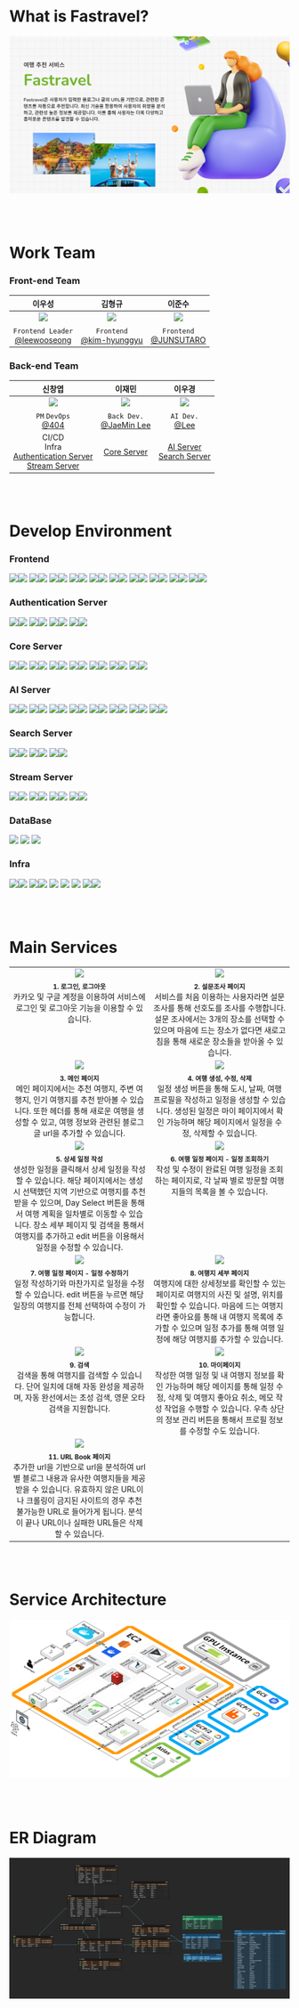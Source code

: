 # What is Fastravel?

![Alt text](/profile/images/mainPage.PNG)

<br><br>

# Work Team

### Front-end Team

|                                     이우성                                      |                                      김형규                                      |                                      이준수                                      |
| :-----------------------------------------------------------------------------: | :------------------------------------------------------------------------------: | :------------------------------------------------------------------------------: |
| <img src="https://avatars.githubusercontent.com/u/42796944?v=4" height = 100px> | <img src="https://avatars.githubusercontent.com/u/139519661?v=4" height = 100px> | <img src="https://avatars.githubusercontent.com/u/139520011?v=4" height = 100px> |
|       `Frontend Leader`<br>[@leewooseong](https://github.com/leewooseong)       |          `Frontend`<br>[@kim-hyunggyu](https://github.com/kim-hyunggyu)          |            `Frontend`<br>[@JUNSUTARO](https://github.com/LEEJUNSU11)             |

### Back-end Team

|                                                                     신창엽                                                                     |                                     이재민                                      |                                                이우경                                                |
| :--------------------------------------------------------------------------------------------------------------------------------------------: | :-----------------------------------------------------------------------------: | :--------------------------------------------------------------------------------------------------: |
|                                <img src="https://avatars.githubusercontent.com/u/69495305?v=4" height = 100px>                                 | <img src="https://avatars.githubusercontent.com/u/48636376?v=4" height = 100px> |           <img src="https://avatars.githubusercontent.com/u/33650294?v=4" height = 100px>            |
|                                           `PM` `DevOps`<br>[@404](https://github.com/404-not-foundl)                                           |            `Back Dev.`<br>[@JaeMin Lee](https://github.com/Chosamee)            |                          `AI Dev.`<br>[@Lee](https://github.com/Lee-search)                          |
| CI/CD<br>Infra<br>[Authentication Server](https://github.com/fast-boys/authentication)<br>[Stream Server](https://github.com/fast-boys/stream) |                [Core Server](https://github.com/fast-boys/core)                 | [AI Server](https://github.com/fast-boys/ai)<br>[Search Server](https://github.com/fast-boys/search) |

<br><br>

# Develop Environment

### Frontend

<img src="https://img.shields.io/badge/react-%2320232a.svg?style=for-the-badge&logo=react&logoColor=%2361DAFB"><img src="https://img.shields.io/badge/18.2.0-515151?style=for-the-badge">
<img src="https://img.shields.io/badge/node.js-6DA55F?style=for-the-badge&logo=node.js&logoColor=white"><img src="https://img.shields.io/badge/20.11.0-515151?style=for-the-badge">
<img src="https://img.shields.io/badge/NPM-%23CB3837.svg?style=for-the-badge&logo=npm&logoColor=white"><img src="https://img.shields.io/badge/10.2.4-515151?style=for-the-badge">
<img src="https://img.shields.io/badge/vite-%23646CFF.svg?style=for-the-badge&logo=vite&logoColor=white"><img src="https://img.shields.io/badge/5.0.8-515151?style=for-the-badge">
<img src="https://img.shields.io/badge/typescript-%23007ACC.svg?style=for-the-badge&logo=typescript&logoColor=white"><img src="https://img.shields.io/badge/5.2.2-515151?style=for-the-badge">
<img src="https://img.shields.io/badge/-React%20Query-FF4154?style=for-the-badge&logo=react%20query&logoColor=white"><img src="https://img.shields.io/badge/5.17.15-515151?style=for-the-badge">
<img src="https://img.shields.io/badge/react%20zustand-%2320232a.svg?style=for-the-badge&logo=react&logoColor=%2361DAFB"><img src="https://img.shields.io/badge/4.5.0-515151?style=for-the-badge">
<img src="https://img.shields.io/badge/React_Router_dom-CA4245?style=for-the-badge&logo=react-router&logoColor=white"><img src="https://img.shields.io/badge/6.21.3-515151?style=for-the-badge">
<img src="https://img.shields.io/badge/axios-5a29e4?style=for-the-badge&logoColor=white"><img src="https://img.shields.io/badge/1.6.7-515151?style=for-the-badge">
<img src="https://img.shields.io/badge/tailwindcss-%2338B2AC.svg?style=for-the-badge&logo=tailwind-css&logoColor=white"><img src="https://img.shields.io/badge/3.4.1-515151?style=for-the-badge">

### Authentication Server

<img src="https://img.shields.io/badge/spring boot-%236DB33F.svg?style=for-the-badge&logo=springboot&logoColor=white"><img src="https://img.shields.io/badge/3.2.4-515151?style=for-the-badge">
<img src="https://img.shields.io/badge/spring cloud gateway-%236DB33F.svg?style=for-the-badge&logo=icloud&logoColor=white"><img src="https://img.shields.io/badge/4.1.0-515151?style=for-the-badge">
<img src="https://img.shields.io/badge/Gradle-02303A.svg?style=for-the-badge&logo=Gradle&logoColor=white"><img src="https://img.shields.io/badge/8.6-515151?style=for-the-badge">
<img src="https://img.shields.io/badge/java-%23ED8B00.svg?style=for-the-badge&logo=coffeescript&logoColor=white"><img src="https://img.shields.io/badge/17-515151?style=for-the-badge">

### Core Server

<img src="https://img.shields.io/badge/fast api-%23009688.svg?style=for-the-badge&logo=fastapi&logoColor=white"><img src="https://img.shields.io/badge/0.110.0-515151?style=for-the-badge">
<img src="https://img.shields.io/badge/python-%233776AB.svg?style=for-the-badge&logo=python&logoColor=white"><img src="https://img.shields.io/badge/3.8-515151?style=for-the-badge">
<img src="https://img.shields.io/badge/sqlalchemy-%23D71F00.svg?style=for-the-badge&logo=sqlalchemy&logoColor=white"><img src="https://img.shields.io/badge/2.0.28-515151?style=for-the-badge">
<img src="https://img.shields.io/badge/pydantic-%23E92063.svg?style=for-the-badge&logo=pydantic&logoColor=white"><img src="https://img.shields.io/badge/2.6.4-515151?style=for-the-badge">
<img src="https://img.shields.io/badge/numpy-%23013243.svg?style=for-the-badge&logo=numpy&logoColor=white"><img src="https://img.shields.io/badge/1.24.4-515151?style=for-the-badge">
<img src="https://img.shields.io/badge/celery-%2337814A.svg?style=for-the-badge&logo=celery&logoColor=white"><img src="https://img.shields.io/badge/5.3.6-515151?style=for-the-badge">
<img src="https://img.shields.io/badge/elasticsearch-%23005571.svg?style=for-the-badge&logo=elasticsearch&logoColor=white"><img src="https://img.shields.io/badge/8.12.1-515151?style=for-the-badge">

### AI Server

<img src="https://img.shields.io/badge/fast api-%23009688.svg?style=for-the-badge&logo=fastapi&logoColor=white"><img src="https://img.shields.io/badge/0.110.0-515151?style=for-the-badge">
<img src="https://img.shields.io/badge/python-%233776AB.svg?style=for-the-badge&logo=python&logoColor=white"><img src="https://img.shields.io/badge/3.8-515151?style=for-the-badge">
<img src="https://img.shields.io/badge/numpy-%23013243.svg?style=for-the-badge&logo=numpy&logoColor=white"><img src="https://img.shields.io/badge/1.24.4-515151?style=for-the-badge">
<img src="https://img.shields.io/badge/celery-%2337814A.svg?style=for-the-badge&logo=celery&logoColor=white"><img src="https://img.shields.io/badge/5.3.6-515151?style=for-the-badge">
<img src="https://img.shields.io/badge/nvidia cublas cu11-%23009639.svg?style=for-the-badge&logo=nvidia&logoColor=white"><img src="https://img.shields.io/badge/11.10.3.66 cuda-515151?style=for-the-badge">
<img src="https://img.shields.io/badge/scikit learn-%23F7931E.svg?style=for-the-badge&logo=scikitlearn&logoColor=white"><img src="https://img.shields.io/badge/1.3.2-515151?style=for-the-badge">
<img src="https://img.shields.io/badge/scipy-%238CAAE6.svg?style=for-the-badge&logo=scipy&logoColor=white"><img src="https://img.shields.io/badge/1.10.1-515151?style=for-the-badge">
<img src="https://img.shields.io/badge/pytorch-%23EE4C2C.svg?style=for-the-badge&logo=pytorch&logoColor=white"><img src="https://img.shields.io/badge/2.0.1-515151?style=for-the-badge">

### Search Server

<img src="https://img.shields.io/badge/fast api-%23009688.svg?style=for-the-badge&logo=fastapi&logoColor=white"><img src="https://img.shields.io/badge/0.110.0-515151?style=for-the-badge">
<img src="https://img.shields.io/badge/python-%233776AB.svg?style=for-the-badge&logo=python&logoColor=white"><img src="https://img.shields.io/badge/3.8-515151?style=for-the-badge">
<img src="https://img.shields.io/badge/elasticsearch-%23005571.svg?style=for-the-badge&logo=elasticsearch&logoColor=white"><img src="https://img.shields.io/badge/8.12.1-515151?style=for-the-badge">

### Stream Server

<img src="https://img.shields.io/badge/spring boot-%236DB33F.svg?style=for-the-badge&logo=springboot&logoColor=white"><img src="https://img.shields.io/badge/3.2.4-515151?style=for-the-badge">
<img src="https://img.shields.io/badge/spring WebFlux-%236DB33F.svg?style=for-the-badge&logo=react&logoColor=white"><img src="https://img.shields.io/badge/6.1.5-515151?style=for-the-badge">
<img src="https://img.shields.io/badge/Gradle-02303A.svg?style=for-the-badge&logo=Gradle&logoColor=white"><img src="https://img.shields.io/badge/8.6-515151?style=for-the-badge">
<img src="https://img.shields.io/badge/java-%23ED8B00.svg?style=for-the-badge&logo=coffeescript&logoColor=white"><img src="https://img.shields.io/badge/17-515151?style=for-the-badge">

### DataBase

<img src="https://img.shields.io/badge/maria DB-%23003545.svg?style=for-the-badge&logo=mariadb&logoColor=white">
<img src="https://img.shields.io/badge/mongo DB-%2347A248.svg?style=for-the-badge&logo=mongodb&logoColor=white">
<img src="https://img.shields.io/badge/redis-%23DC382D.svg?style=for-the-badge&logo=redis&logoColor=white">

### Infra

<img src="https://img.shields.io/badge/AWS ec2 ubuntu-%23FF9900.svg?style=for-the-badge&logo=amazon-aws&logoColor=white"><img src="https://img.shields.io/badge/20.11.0-515151?style=for-the-badge">
<img src="https://img.shields.io/badge/nginx-%23009639.svg?style=for-the-badge&logo=nginx&logoColor=white"><img src="https://img.shields.io/badge/1.18.0-515151?style=for-the-badge">
<img src="https://img.shields.io/badge/Github Action-%232C5263.svg?style=for-the-badge&logo=github&logoColor=white">
<img src="https://img.shields.io/badge/rabbitmq-%23FF6600.svg?style=for-the-badge&logo=rabbitmq&logoColor=white">
<img src="https://img.shields.io/badge/vault-%23FFEC6E.svg?style=for-the-badge&logo=vault&logoColor=white">
<img src="https://img.shields.io/badge/docker-%232496ED.svg?style=for-the-badge&logo=docker&logoColor=white"><img src="https://img.shields.io/badge/25.0.4-515151?style=for-the-badge">

<br><br>

# Main Services

<table>
  <tbody>
    <tr>
      <td align="center" valign="top" width="25%" ><img width="100%" src="/profile/"/><br /><sub><b>1. 로그인, 로그아웃</b></sub><br />
      카카오 및 구글 계정을 이용하여 서비스에 로그인 및 로그아웃 기능을 이용할 수 있습니다.
      </td>
      <td align="center" valign="top" width="25%" ><img width="100%" src="/profile/"/><br /><sub><b>2. 설문조사 페이지</b></sub><br />
    서비스를 처음 이용하는 사용자라면 설문조사를 통해 선호도를 조사를 수행합니다. 설문 조사에서는 3개의 장소를 선택할 수 있으며 마음에 드는 장소가 없다면 새로고침을 통해 새로운 장소들을 받아올 수 있습니다.
      </td>
      </tr>
      <tr>
      <td align="center" valign="top" width="25%" ><img width="100%" src="/profile/"/><br /><sub><b>3. 메인 페이지</b></sub><br />
      메인 페이지에서는 추천 여행지, 주변 여행지, 인기 여행지를 추천 받아볼 수 있습니다. 
    또한 헤더를 통해 새로운 여행을 생성할 수 있고, 여행 정보와 관련된 블로그 글 url을 추가할 수 있습니다. 
      </td>
      <td align="center" valign="top" width="25%" ><img width="100%" src="/profile/"/><br /><sub><b>4. 여행 생성, 수정, 삭제</b></sub><br />
      일정 생성 버튼을 통해 도시, 날짜, 여행 프로필을 작성하고 일정을 생성할 수 있습니다. 생성된 일정은 마이 페이지에서 확인 가능하며 해당 페이지에서 일정을 수정, 삭제할 수 있습니다.
      </td>
    </tr>
        <tr>
      <td align="center" valign="top" width="25%" ><img width="100%" src="/profile/"/><br /><sub><b>5. 상세 일정 작성</b></sub><br />
      생성한 일정을 클릭해서 상세 일정을 작성할 수 있습니다. 해당 페이지에서는 생성 시 선택했던 지역 기반으로 여행지를 추천받을 수 있으며, Day Select 버튼을 통해서 여행 계획을 일차별로 이동할 수 있습니다. 장소 세부 페이지 및 검색을 통해서 여행지를 추가하고 edit 버튼을 이용해서 일정을 수정할 수 있습니다.</td>
      <td align="center" valign="top" width="25%" ><img width="100%" src="/profile/"/><br /><sub><b>6. 여행 일정 페이지 - 일정 조회하기</b></sub><br />
       작성 및 수정이 완료된 여행 일정을 조회하는 페이지로, 각 날짜 별로 방문할 여행지들의 목록을 볼 수 있습니다.
      </td>
      </tr>
      <tr>
      <td align="center" valign="top" width="25%" ><img width="100%" src="/profile/"/><br /><sub><b>7. 여행 일정 페이지 - 일정 수정하기</b></sub><br />
      일정 작성하기와 마찬가지로 일정을 수정할 수 있습니다. edit 버튼을 누르면 해당 일장의 여행지를 전체 선택하여 수정이 가능합니다.
      </td>
      <td align="center" valign="top" width="25%" ><img width="100%" src="/profile/"/><br /><sub><b>8. 여행지 세부 페이지</b></sub><br />
      여행지에 대한 상세정보를 확인할 수 있는 페이지로 여행지의 사진 및 설명, 위치를 확인할 수 있습니다. 마음에 드는 여행지라면 좋아요를 통해 내 여행지 목록에 추가할 수 있으며 일정 추가를 통해 여행 일정에 해당 여행지를 추가할 수 있습니다.
      </td>
    </tr>
    <tr>
      <td align="center" valign="top" width="25%" ><img width="100%" src="/profile/"/><br /><sub><b>9. 검색</b></sub><br />
      검색을 통해 여행지를 검색할 수 있습니다. 단어 일치에 대해 자동 완성을 제공하며, 자동 완선에서는 초성 검색, 영문 오타 검색을 지원합니다.
      </td>
      <td align="center" valign="top" width="25%" ><img width="100%" src="/profile/"/><br /><sub><b>10. 마이페이지</b></sub><br />
      작성한 여행 일정 및 내 여행지 정보를 확인 가능하며 해당 메이지를 통해 일정 수정, 삭제 및 여행지 좋아요 취소, 메모 작성 작업을 수행할 수 있습니다. 우측 상단의 정보 관리 버튼을 통해서 프로필 정보를 수정할 수도 있습니다.
      </td>
    </tr>
    <tr>
      <td align="center" valign="top" width="25%" ><img width="100%" src="/profile/"/><br /><sub><b>11. URL Book 페이지</b></sub><br />
      추가한 url을 기반으로 url을 분석하여 url 별 블로그 내용과 유사한 여행지들을 제공 받을 수 있습니다. 유효하지 않은 URL이나 크롤링이 금지된 사이트의 경우 추천 불가능한 URL로 들어가게 됩니다. 분석이 끝나 URL이나 실패한 URL들은 삭제할 수 있습니다.
      </td>
    </tr>

  </tbody>
</table>

<br><br>

# Service Architecture

![Alt text](/profile/images/arch.PNG)

<br><br>

# ER Diagram

![Alt text](/profile/images/erd.PNG)
